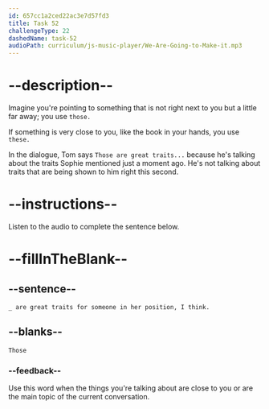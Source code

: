 ```yaml
---
id: 657cc1a2ced22ac3e7d57fd3
title: Task 52
challengeType: 22
dashedName: task-52
audioPath: curriculum/js-music-player/We-Are-Going-to-Make-it.mp3
---
```


<!-- (audio) Tom: Those are great traits for someone in her position, I think. What does she do as our team lead? -->

# --description--

Imagine you're pointing to something that is not right next to you but a little far away; you use `those.` 

If something is very close to you, like the book in your hands, you use `these.` 

In the dialogue, Tom says `Those are great traits...` because he's talking about the traits Sophie mentioned just a moment ago. He's not talking about traits that are being shown to him right this second.

# --instructions--

Listen to the audio to complete the sentence below.

# --fillInTheBlank--

## --sentence--

`_ are great traits for someone in her position, I think.`

## --blanks--

`Those`

### --feedback--

Use this word when the things you're talking about are close to you or are the main topic of the current conversation.
